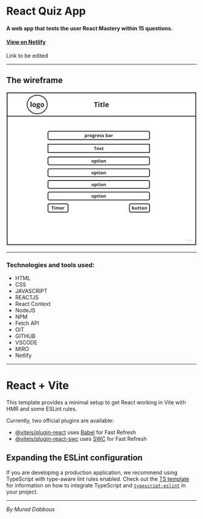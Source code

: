 # React Quiz App

#### A web app that tests the user React Mastery within 15 questions.

#### [View on Netlify](https://assessment-in-react.netlify.app)

Link to be edited

---

## The wireframe

![alt text](public/wireframe.jpg)

---

### Technologies and tools used:

- HTML
- CSS
- JAVASCRIPT
- REACTJS
- React Context
- NodeJS
- NPM
- Fetch API
- GIT
- GITHUB
- VSCODE
- MIRO
- Netlify

---

# React + Vite

This template provides a minimal setup to get React working in Vite with HMR and some ESLint rules.

Currently, two official plugins are available:

- [@vitejs/plugin-react](https://github.com/vitejs/vite-plugin-react/blob/main/packages/plugin-react) uses [Babel](https://babeljs.io/) for Fast Refresh
- [@vitejs/plugin-react-swc](https://github.com/vitejs/vite-plugin-react/blob/main/packages/plugin-react-swc) uses [SWC](https://swc.rs/) for Fast Refresh

## Expanding the ESLint configuration

If you are developing a production application, we recommend using TypeScript with type-aware lint rules enabled. Check out the [TS template](https://github.com/vitejs/vite/tree/main/packages/create-vite/template-react-ts) for information on how to integrate TypeScript and [`typescript-eslint`](https://typescript-eslint.io) in your project.

---

_By Murad Dabbous_
